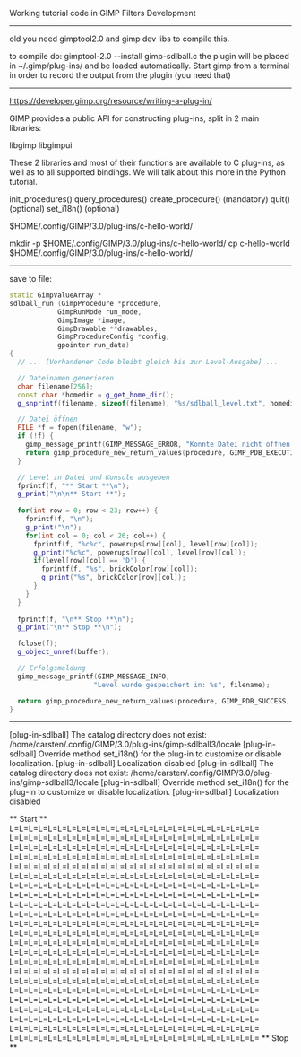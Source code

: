 Working tutorial code in GIMP Filters Development

---
old
you need gimptool2.0 and gimp dev libs to compile this.

to compile do:
gimptool-2.0 --install gimp-sdlball.c
the plugin will be placed in ~/.gimp/plug-ins/ and be loaded automatically.
Start gimp from a terminal in order to record the output from the plugin (you need that)

___

https://developer.gimp.org/resource/writing-a-plug-in/

GIMP provides a public API for constructing plug-ins, split in 2 main libraries:

libgimp
libgimpui

These 2 libraries and most of their functions are available to C plug-ins, as well as to all supported bindings. We will
talk about this more in the Python tutorial.

init_procedures()
query_procedures()
create_procedure() (mandatory)
quit() (optional)
set_i18n() (optional)

$HOME/.config/GIMP/3.0/plug-ins/c-hello-world/

mkdir -p $HOME/.config/GIMP/3.0/plug-ins/c-hello-world/
cp c-hello-world $HOME/.config/GIMP/3.0/plug-ins/c-hello-world/

___

save to file:

```c++
static GimpValueArray *
sdlball_run (GimpProcedure *procedure,
            GimpRunMode run_mode,
            GimpImage *image,
            GimpDrawable **drawables,
            GimpProcedureConfig *config,
            gpointer run_data)
{
  // ... [Vorhandener Code bleibt gleich bis zur Level-Ausgabe] ...

  // Dateinamen generieren
  char filename[256];
  const char *homedir = g_get_home_dir();
  g_snprintf(filename, sizeof(filename), "%s/sdlball_level.txt", homedir);

  // Datei öffnen
  FILE *f = fopen(filename, "w");
  if (!f) {
    gimp_message_printf(GIMP_MESSAGE_ERROR, "Konnte Datei nicht öffnen: %s", filename);
    return gimp_procedure_new_return_values(procedure, GIMP_PDB_EXECUTION_ERROR, NULL);
  }

  // Level in Datei und Konsole ausgeben
  fprintf(f, "** Start **\n");
  g_print("\n\n** Start **");
  
  for(int row = 0; row < 23; row++) {
    fprintf(f, "\n");
    g_print("\n");
    for(int col = 0; col < 26; col++) {
      fprintf(f, "%c%c", powerups[row][col], level[row][col]);
      g_print("%c%c", powerups[row][col], level[row][col]);
      if(level[row][col] == 'D') {
        fprintf(f, "%s", brickColor[row][col]);
        g_print("%s", brickColor[row][col]);
      }
    }
  }
  
  fprintf(f, "\n** Stop **\n");
  g_print("\n** Stop **\n");

  fclose(f);
  g_object_unref(buffer);

  // Erfolgsmeldung
  gimp_message_printf(GIMP_MESSAGE_INFO, 
                     "Level wurde gespeichert in: %s", filename);

  return gimp_procedure_new_return_values(procedure, GIMP_PDB_SUCCESS, NULL);
}
```

___

[plug-in-sdlball] The catalog directory does not exist: /home/carsten/.config/GIMP/3.0/plug-ins/gimp-sdlball3/locale
[plug-in-sdlball] Override method set_i18n() for the plug-in to customize or disable localization.
[plug-in-sdlball] Localization disabled
[plug-in-sdlball] The catalog directory does not exist: /home/carsten/.config/GIMP/3.0/plug-ins/gimp-sdlball3/locale
[plug-in-sdlball] Override method set_i18n() for the plug-in to customize or disable localization.
[plug-in-sdlball] Localization disabled

** Start **
L=L=L=L=L=L=L=L=L=L=L=L=L=L=L=L=L=L=L=L=L=L=L=L=L=L=
L=L=L=L=L=L=L=L=L=L=L=L=L=L=L=L=L=L=L=L=L=L=L=L=L=L=
L=L=L=L=L=L=L=L=L=L=L=L=L=L=L=L=L=L=L=L=L=L=L=L=L=L=
L=L=L=L=L=L=L=L=L=L=L=L=L=L=L=L=L=L=L=L=L=L=L=L=L=L=
L=L=L=L=L=L=L=L=L=L=L=L=L=L=L=L=L=L=L=L=L=L=L=L=L=L=
L=L=L=L=L=L=L=L=L=L=L=L=L=L=L=L=L=L=L=L=L=L=L=L=L=L=
L=L=L=L=L=L=L=L=L=L=L=L=L=L=L=L=L=L=L=L=L=L=L=L=L=L=
L=L=L=L=L=L=L=L=L=L=L=L=L=L=L=L=L=L=L=L=L=L=L=L=L=L=
L=L=L=L=L=L=L=L=L=L=L=L=L=L=L=L=L=L=L=L=L=L=L=L=L=L=
L=L=L=L=L=L=L=L=L=L=L=L=L=L=L=L=L=L=L=L=L=L=L=L=L=L=
L=L=L=L=L=L=L=L=L=L=L=L=L=L=L=L=L=L=L=L=L=L=L=L=L=L=
L=L=L=L=L=L=L=L=L=L=L=L=L=L=L=L=L=L=L=L=L=L=L=L=L=L=
L=L=L=L=L=L=L=L=L=L=L=L=L=L=L=L=L=L=L=L=L=L=L=L=L=L=
L=L=L=L=L=L=L=L=L=L=L=L=L=L=L=L=L=L=L=L=L=L=L=L=L=L=
L=L=L=L=L=L=L=L=L=L=L=L=L=L=L=L=L=L=L=L=L=L=L=L=L=L=
L=L=L=L=L=L=L=L=L=L=L=L=L=L=L=L=L=L=L=L=L=L=L=L=L=L=
L=L=L=L=L=L=L=L=L=L=L=L=L=L=L=L=L=L=L=L=L=L=L=L=L=L=
L=L=L=L=L=L=L=L=L=L=L=L=L=L=L=L=L=L=L=L=L=L=L=L=L=L=
L=L=L=L=L=L=L=L=L=L=L=L=L=L=L=L=L=L=L=L=L=L=L=L=L=L=
L=L=L=L=L=L=L=L=L=L=L=L=L=L=L=L=L=L=L=L=L=L=L=L=L=L=
L=L=L=L=L=L=L=L=L=L=L=L=L=L=L=L=L=L=L=L=L=L=L=L=L=L=
L=L=L=L=L=L=L=L=L=L=L=L=L=L=L=L=L=L=L=L=L=L=L=L=L=L=
L=L=L=L=L=L=L=L=L=L=L=L=L=L=L=L=L=L=L=L=L=L=L=L=L=L=
** Stop **
